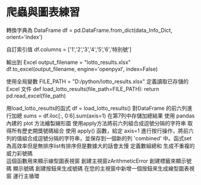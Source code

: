 # 爬蟲與圖表練習
轉換字典為 DataFrame
df = pd.DataFrame.from_dict(data_Info_Dict, orient='index')

自訂索引值
df.columns = ['1','2','3','4','5','6','特別號']

輸出到 Excel
output_filename = "lotto_results.xlsx"
df.to_excel(output_filename, engine='openpyxl', index=False)

使用全局變數
FILE_PATH = "D:/python/lotto_results.xlsx" 
定義讀取已存儲的 Excel 文件
def load_lotto_results(file_path=FILE_PATH):
    return pd.read_excel(file_path)

用load_lotto_results的函式
df = load_lotto_results() 
對DataFrame 的前六列進行加總
sums = df.iloc[:, 0:6].sum(axis=1)
在第7列中存儲加總結果
使用 pandas 內建的 plot 方法繪製線形圖
使用apply方法將前六列組合成逗號分隔的字符串
取得所有歷史開獎號碼組合
使用 apply() 函數，給定 axis=1 進行按行操作，將前六列的值組合成逗號分隔的字符串，並保存到一個新的列 'combined' 中。函式set為高效率但是無排序list有排序但是數據大的話會太慢
定義數組總和
生成不重複的威力彩號碼       
這個函數用來顯示線型圖表視窗
創建主視窗zArithmeticError
創建標籤來顯示號碼
顯示號碼
創建按鈕來生成號碼
在您的主視窗中新增一個按鈕來生成線型圖表視窗
運行主循環
